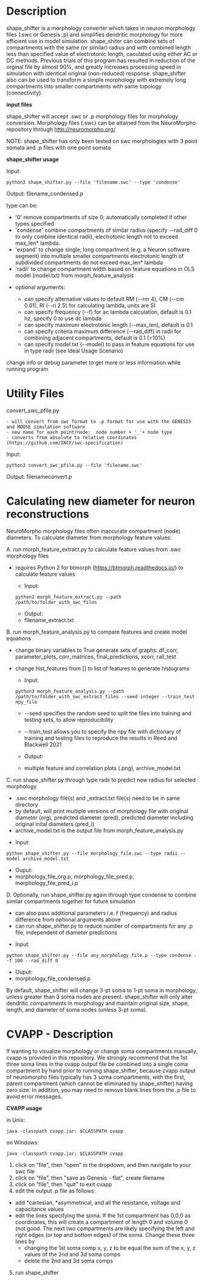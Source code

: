 Description
============
shape_shifter is a morphology converter which takes in neuron morphology files (.swc or Genesis .p) and simplifies dendritic morphology for more efficient use in model simulation. shape_shiter can combine sets of compartments with the same (or similar) radius and with combined length less than specified value of electrotonic length, caculated using either AC or DC methods. Previous trials of this program has resulted in reduction of the orginal file by almost 90%, and greatly increases processing speed in simulation with identical original (non-reduced) response. shape_shifter also can be used to transform a simple morphology with extremely long compartments into smaller compartments with same topology (connectivity).

**input files**

shape_shifter will accept .swc or .p morphology files for morphology conversion. Morphology files (.swc) can be attained from the NeuroMorpho repository through http://neuromorpho.org/ 

NOTE: shape_shifter has only been tested on swc morphologies with 3 point somata and .p files with one point somata

**shape_shifter usage**

 Input:
 ``` 
 python3 shape_shifter.py --file 'filename.swc' --type 'condense'
 ```
 Output:
 filename_condensed.p
 
type can be:
  - '0'        remove compartments of size 0; automatically completed if other types specified
  - 'condense' combine compartments of similar radius (specify --rad_diff 0 to only combine identical radii),
               electrotonic length not to exceed max_len* lambda.
  - 'expand'   to change single, long compartment (e.g. a Neuron software segment) into multiple smaller compartments
               electrotonic length of subdivided compartments do not exceed max_len* lambda
  - 'radii'    to change compartment width based on feature equations in OLS model (model.txt) from morph_feature_analysis

+ optional arguments:

  - can specify alternative values to default RM (--rm 4), CM (--cm 0.01), RI (--ri 2.5) for calculating lambda, units are SI
  - can specify frequency (--f) for ac lambda calculation, default is 0.1 hz, specify 0 to use dc lambda
  - can specify maximum electrotonic length (--max_len), default is 0.1
  - can specify criteria maximum difference (--rad_diff) in radii for combining adjacent compartments, default is 0.1 (=10%)
  - can specify model.txt (--model) to pass in feature equations for use in type radii (see Ideal Usage Scenario)
  
change info or debug parameter to get more or less information while running program

Utility Files
============

convert_swc_pfile.py

	- will convert from swc format to .p format for use with the GENESIS and MOOSE simulation software
	- new name for each point/node:  node number + '_'+ node type
	- converts from absolute to relative coordinates (https://github.com/INCF/swc-specification)

Input:
 ``` 
 python3 convert_swc_pfile.py --file 'filename.swc'
 ```
 Output:
 filenameconvert.p


Calculating new diameter for neuron reconstructions
============
NeuroMorpho morphology files often inaccurate compartment (node) diameters.
To calculate diameter from morphology feature values:

A. run morph_feature_extract.py to calculate feature values from .swc morphology files

+ requires Python 2 for btmorph (https://btmorph.readthedocs.io/) to calculate feature values

  - Input:
  ```
  python2 morph_feature_extract.py --path /path/to/folder_with_swc_files 
  ```
  - Output:
  - filename_extract.txt

B. run morph_feature_analysis.py to compare features and create model equations

+ change binary variables to True generate sets of graphs: df_corr, parameter_plots, corr_matrices, final_predictions, xcorr, rall_test
+ change hist_features from [] to list of features to generate histograms
 
  - Input:
  ```
  python3 morph_feature_analysis.py --path /path/to/folder_with_swc_extract_files --seed integer --train_test npy_file
  ```
  - --seed specifies the random seed to split the files into training and testing sets, to allow reproducibility
  - --train_test allows you to specify the npy file with dictionary of training and testing files to reproduce the results in Reed and Blackwell 2021
  
  - Output:
  - multiple feature and correlation plots (.png), archive_model.txt
  
C. run shape_shifter.py through type radii to predict new radius for selected morphology 

+ .swc morphology file(s) and _extract.txt file(s) need to be in same directory
+ by default, will print multiple versions of morphology file with original diameter (org), predicted diameter (pred), predicted diameter including original inital diameters (pred_i)
+ archive_model.txt is the output file from morph_feature_analysis.py

 - Input:   
 ``` 
 python shape_shifter.py --file morphology_file.swc --type radii --model archive_model.txt
 ```
 - Ouput:
 - morphology_file_org.p, morphology_file_pred.p, morphology_file_pred_i.p
 
D. Optionally, run shape_shifter.py again through type condense to combine similar compartments together for future simulation

+ can also pass additional parameters i.e. f (frequency) and radius difference from optional arguments above
+ can run shape_shifter.py to reduce number of compartments for any .p file, independent of diameter predictions
 
 - Input:   
 ``` 
 python shape_shifter.py --file any_morphology_file.p --type condense --f 100 --rad_diff 0 
 ```
 - Ouput:
 - morphology_file_condensed.p

By default, shape_shifter will change 3-pt soma to 1-pt soma in morphology, unless greater than 3 soma nodes are present. shape_shifter will only alter dendritic compartments in morphology and maintain original size, shape, length, and diameter of soma nodes (unless 3-pt soma).


CVAPP - Description
============

If wanting to visualize morphology or change soma compartments manually, cvapp is provided in this repository. We strongly recommend that the 1st three soma lines in the cvapp output file be combined into a single coma compartment by hand prior to running shape_shifter, because cvapp output of neuromorpho files typically has 3 soma compartments, with the first, parent compartment (which cannot be eliminated by shape_shifter) having zero size. In addition, you may need to remove blank lines from the .p file to avoid error messages.

**CVAPP usage**

in Unix:
  ```
  java -classpath cvapp.jar: $CLASSPATH cvapp
  ```
  
on Windows:
  ```
  java -classpath cvapp.jar; $CLASSPATH cvapp
  ```
1. click on "file", then "open" in the dropdown, and then navigate to your swc file
2. click on "file", then "save as Genesis - flat", create filename
3. click on "file", then "quit" to exit cvapp
4. edit the output .p file as follows:
- add *cartesian, *asymmetrical, and all the resistance, voltage and capacitance values
- edit the lines specifying the soma. If the 1st compartment has 0,0,0 as coordinates, this will create a compartment of length 0 and volume 0 (not good. The next two compartments are likely specifying the left and right edges (or top and bottom edges) of the soma.  Change these three lines by
  - changing the 1st soma comp x, y, z to be equal the sum of the x, y, z values of the 2nd and 3d soma comps
  - delete the 2nd and 3d soma comps
5. run shape_shifter
